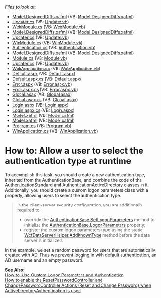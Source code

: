 <!-- default file list -->
*Files to look at*:

* [Model.DesignedDiffs.xafml](./CS/Solution73.Module.Web/Model.DesignedDiffs.xafml) (VB: [Model.DesignedDiffs.xafml](./VB/Solution73.Module.Web/Model.DesignedDiffs.xafml))
* [Updater.cs](./CS/Solution73.Module.Web/Updater.cs) (VB: [Updater.vb](./VB/Solution73.Module.Web/Updater.vb))
* [WebModule.cs](./CS/Solution73.Module.Web/WebModule.cs) (VB: [WebModule.vb](./VB/Solution73.Module.Web/WebModule.vb))
* [Model.DesignedDiffs.xafml](./CS/Solution73.Module.Win/Model.DesignedDiffs.xafml) (VB: [Model.DesignedDiffs.xafml](./VB/Solution73.Module.Win/Model.DesignedDiffs.xafml))
* [Updater.cs](./CS/Solution73.Module.Win/Updater.cs) (VB: [Updater.vb](./VB/Solution73.Module.Win/Updater.vb))
* [WinModule.cs](./CS/Solution73.Module.Win/WinModule.cs) (VB: [WinModule.vb](./VB/Solution73.Module.Win/WinModule.vb))
* [Authentication.cs](./CS/Solution73.Module/Authentication.cs) (VB: [Authentication.vb](./VB/Solution73.Module/Authentication.vb))
* [Model.DesignedDiffs.xafml](./CS/Solution73.Module/Model.DesignedDiffs.xafml) (VB: [Model.DesignedDiffs.xafml](./VB/Solution73.Module/Model.DesignedDiffs.xafml))
* [Module.cs](./CS/Solution73.Module/Module.cs) (VB: [Module.vb](./VB/Solution73.Module/Module.vb))
* [Updater.cs](./CS/Solution73.Module/Updater.cs) (VB: [Updater.vb](./VB/Solution73.Module/Updater.vb))
* [WebApplication.cs](./CS/Solution73.Web/ApplicationCode/WebApplication.cs) (VB: [WebApplication.vb](./VB/Solution73.Web/ApplicationCode/WebApplication.vb))
* [Default.aspx](./CS/Solution73.Web/Default.aspx) (VB: [Default.aspx](./VB/Solution73.Web/Default.aspx))
* [Default.aspx.cs](./CS/Solution73.Web/Default.aspx.cs) (VB: [Default.aspx](./VB/Solution73.Web/Default.aspx))
* [Error.aspx](./CS/Solution73.Web/Error.aspx) (VB: [Error.aspx.vb](./VB/Solution73.Web/Error.aspx.vb))
* [Error.aspx.cs](./CS/Solution73.Web/Error.aspx.cs) (VB: [Error.aspx.vb](./VB/Solution73.Web/Error.aspx.vb))
* [Global.asax](./CS/Solution73.Web/Global.asax) (VB: [Global.asax](./VB/Solution73.Web/Global.asax))
* [Global.asax.cs](./CS/Solution73.Web/Global.asax.cs) (VB: [Global.asax](./VB/Solution73.Web/Global.asax))
* [Login.aspx](./CS/Solution73.Web/Login.aspx) (VB: [Login.aspx](./VB/Solution73.Web/Login.aspx))
* [Login.aspx.cs](./CS/Solution73.Web/Login.aspx.cs) (VB: [Login.aspx](./VB/Solution73.Web/Login.aspx))
* [Model.xafml](./CS/Solution73.Web/Model.xafml) (VB: [Model.xafml](./VB/Solution73.Web/Model.xafml))
* [Model.xafml](./CS/Solution73.Win/Model.xafml) (VB: [Model.xafml](./VB/Solution73.Win/Model.xafml))
* [Program.cs](./CS/Solution73.Win/Program.cs) (VB: [Program.vb](./VB/Solution73.Win/Program.vb))
* [WinApplication.cs](./CS/Solution73.Win/WinApplication.cs) (VB: [WinApplication.vb](./VB/Solution73.Win/WinApplication.vb))
<!-- default file list end -->
# How to: Allow a user to select the authentication type at runtime


To accomplish this task, you should create a new authentication type, inherited from the AuthenticationBase, and combine the code of the AuthenticationStandard and AuthenticationActiveDirectory classes in it. Additionally, you should create a custom logon parameters class with a property, allowing users to select the authentication type.

>In the client-server security configuration, you are additionally required to:  
>- override the [AuthenticationBase.SetLogonParameters](https://documentation.devexpress.com/eXpressAppFramework/DevExpress.ExpressApp.Security.AuthenticationBase.SetLogonParameters.method) method to initialize the [AuthenticationBase.LogonParameters](https://documentation.devexpress.com/eXpressAppFramework/DevExpress.ExpressApp.Security.AuthenticationBase.LogonParameters.property) property;
>- register the custom logon parameters type using the static [WcfDataServerHelper.AddKnownType](https://documentation.devexpress.com/eXpressAppFramework/DevExpress.ExpressApp.Security.ClientServer.Wcf.WcfDataServerHelper.AddKnownType.method) method before the data server is initialized.

In the example, we set a random password for users that are automatically created with AD. Thus we prevent logging in with default authentication, an AD username and an empty password. 

<strong>See Also:</strong>  
[How to: Use Custom Logon Parameters and Authentication](https://documentation.devexpress.com/eXpressAppFramework/112982/Task-Based-Help/Security/How-to-Use-Custom-Logon-Parameters-and-Authentication)  
[How to enable the ResetPasswordController and ChangePasswordController Actions (Reset and Change Password) when ActiveDirectoryAuthentication is used](https://www.devexpress.com/Support/Center/p/Q478325)


